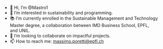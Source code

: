 - 👋 Hi, I’m @Mastro1
- 🌱 I’m interested in sustainability and programming.
- 📚 I’m currently enrolled in the Sustainable Management and Technology Master degree, a collaboration between IMD Business School, EPFL, and UNIL.
- 💞️ I’m looking to collaborate on impactful projects.
- 📫 How to reach me: massimo.poretti@epfl.ch

<!---
Mastro1/Mastro1 is a ✨ special ✨ repository because its `README.md` (this file) appears on your GitHub profile.
You can click the Preview link to take a look at your changes.
--->
